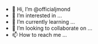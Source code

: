 - 👋 Hi, I’m @officialjmond
- 👀 I’m interested in ...
- 🌱 I’m currently learning ...
- 💞️ I’m looking to collaborate on ...
- 📫 How to reach me ...

<!---
officialjmond/officialjmond is a ✨ special ✨ repository because its `README.md` (this file) appears on your GitHub profile.
You can click the Preview link to take a look at your changes.
--->
